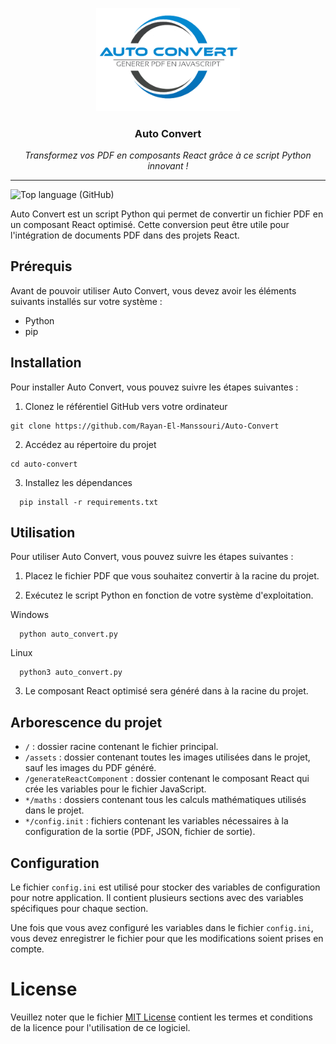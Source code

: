 <p align="center">
  <a href="https://github.com/Rayan-El-Manssouri/Auto-Convert#readme">
    <img src="./assets/AutoConvertLogo.png" alt="Auto Convert logo" style="width: 230px;" >
  </a>
</p>

<h3 align="center">Auto Convert</h3>
<p align="center"><i>Transformez vos PDF en composants React grâce à ce script Python innovant !</i></p>

___
![Top language (GitHub)](https://img.shields.io/github/languages/top/Rayan-El-Manssouri/Auto-Convert)


Auto Convert est un script Python qui permet de convertir un fichier PDF en un composant React optimisé. Cette conversion peut être utile pour l'intégration de documents PDF dans des projets React.

## Prérequis

Avant de pouvoir utiliser Auto Convert, vous devez avoir les éléments suivants installés sur votre système :

- Python
- pip

## Installation

Pour installer Auto Convert, vous pouvez suivre les étapes suivantes :

1. Clonez le référentiel GitHub vers votre ordinateur

```white
git clone https://github.com/Rayan-El-Manssouri/Auto-Convert
```

2. Accédez au répertoire du projet

```white
cd auto-convert
```

3. Installez les dépendances

```white
  pip install -r requirements.txt
```

## Utilisation

Pour utiliser Auto Convert, vous pouvez suivre les étapes suivantes :

1. Placez le fichier PDF que vous souhaitez convertir à la racine du projet.

2. Exécutez le script Python en fonction de votre système d'exploitation.


Windows

```white
  python auto_convert.py
```

Linux

```white
  python3 auto_convert.py
```

3. Le composant React optimisé sera généré dans à la racine du projet.

## Arborescence du projet

- `/` : dossier racine contenant le fichier principal.
- `/assets` : dossier contenant toutes les images utilisées dans le projet, sauf les images du PDF généré.
- `/generateReactComponent` : dossier contenant le composant React qui crée les variables pour le fichier JavaScript.
- `*/maths` : dossiers contenant tous les calculs mathématiques utilisés dans le projet.
- `*/config.init` : fichiers contenant les variables nécessaires à la configuration de la sortie (PDF, JSON, fichier de sortie).


## Configuration

Le fichier `config.ini` est utilisé pour stocker des variables de configuration pour notre application. Il contient plusieurs sections avec des variables spécifiques pour chaque section.

Une fois que vous avez configuré les variables dans le fichier `config.ini`, vous devez enregistrer le fichier pour que les modifications soient prises en compte.

# License

Veuillez noter que le fichier [MIT License](https://github.com/Rayan-El-Manssouri/Auto-ConvertLICENSE.md) contient les termes et conditions de la licence pour l'utilisation de ce logiciel.